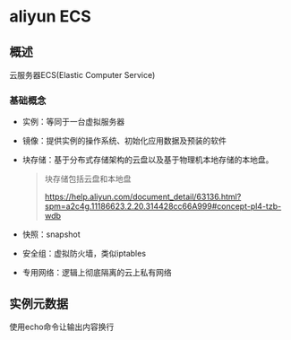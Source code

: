 # aliyun ECS

## 概述

云服务器ECS(Elastic Computer Service)

### 基础概念

- 实例：等同于一台虚拟服务器

- 镜像：提供实例的操作系统、初始化应用数据及预装的软件

- 块存储：基于分布式存储架构的云盘以及基于物理机本地存储的本地盘。

  > 块存储包括云盘和本地盘
  >
  > https://help.aliyun.com/document_detail/63136.html?spm=a2c4g.11186623.2.20.314428cc66A999#concept-pl4-tzb-wdb

- 快照：snapshot

- 安全组：虚拟防火墙，类似iptables
- 专用网络：逻辑上彻底隔离的云上私有网络

## 实例元数据

使用echo命令让输出内容换行

